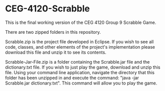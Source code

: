 # CEG-4120-Scrabble
This is the final working version of the CEG 4120 Group 9 Scrabble Game. 

There are two zipped folders in this repository. 

Scrabble.zip is the project file developed in Eclipse. If you wish to see all code, classes, and other elements of the project's implementation please download this file and unzip it to see its contents. 

Scrabble-Jar-File.zip is a folder containing the Scrabble.jar file and the dictionary.txt file. If you wish to just play the game, download and unzip this file. Using your command line application, navigate the directory that this folder has been unzipped in and execute the command: "java -jar Scrabble.jar dictionary.txt". This command will allow you to play the game. 
